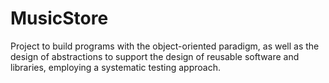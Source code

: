 # MusicStore
Project to build programs with the object-oriented paradigm, as well as the design of abstractions to support the design of reusable software and libraries, employing a systematic testing approach.
